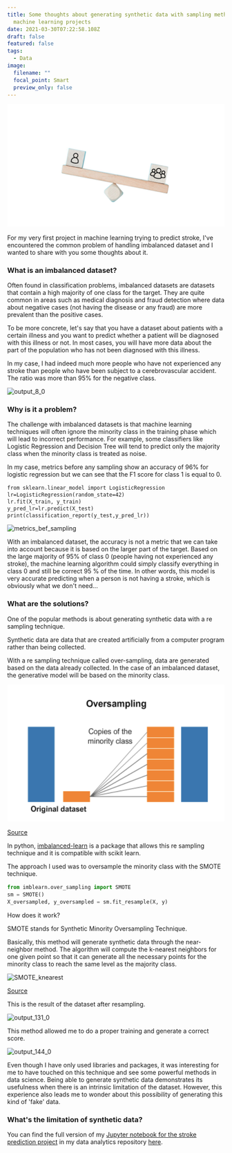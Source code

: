 ```yaml
---
title: Some thoughts about generating synthetic data with sampling method in
  machine learning projects
date: 2021-03-30T07:22:58.108Z
draft: false
featured: false
tags:
  - Data
image:
  filename: ""
  focal_point: Smart
  preview_only: false
---
```

![](imbalanced-dataset.jpg)

For my very first project in machine learning trying to predict stroke, I've encountered the common problem of handling imbalanced dataset and I wanted to share with you some thoughts about it. 

### What is an imbalanced dataset?

Often found in classification problems, imbalanced datasets are datasets that contain a high majority of one class for the target. They are quite common in areas such as medical diagnosis and fraud detection where data about negative cases (not having the disease or any fraud) are more prevalent than the positive cases. 

To be more concrete, let's say that you have a dataset about patients with a certain illness and you want to predict whether a patient will be diagnosed with this illness or not. In most cases, you will have more data about the part of the population who has not been diagnosed with this illness. 

In my case, I had indeed much more people who have not experienced any stroke than people who have been subject to a cerebrovascular accident. The ratio was more than 95% for the negative class.

![output_8_0](https://user-images.githubusercontent.com/19218787/112954641-28656e00-9171-11eb-9796-5ddb4d790652.png)

### Why is it a problem?

The challenge with imbalanced datasets is that machine learning techniques will often ignore the minority class in the training phase which will lead to incorrect performance. For example, some classifiers like Logistic Regression and Decision Tree will tend to predict only the majority class when the minority class is treated as noise. 

In my case, metrics before any sampling show an accuracy of 96% for logistic regression but we can see that the F1 score for class 1 is equal to 0. 

```
from sklearn.linear_model import LogisticRegression
lr=LogisticRegression(random_state=42)
lr.fit(X_train, y_train)
y_pred_lr=lr.predict(X_test)
print(classification_report(y_test,y_pred_lr))
```

<img width="526" alt="metrics_bef_sampling" src="https://user-images.githubusercontent.com/19218787/112955813-6616c680-9172-11eb-96bc-384a6217e96e.png">

With an imbalanced dataset, the accuracy is not a metric that we can take into account because it is based on the larger part of the target. Based on the large majority of 95% of class 0 (people having not experienced any stroke), the machine learning algorithm could simply classify everything in class 0 and still be correct 95 % of the time. In other words, this model is very accurate predicting when a person is not having a stroke, which is obviously what we don't need...



### What are the solutions?

One of the popular methods is about generating synthetic data with a re sampling technique. 

Synthetic data are data that are created artificially from a computer program rather than being collected.

With a re sampling technique called over-sampling, data are generated based on the data already collected. In the case of an imbalanced dataset, the generative model will be based on the minority class.

![](oversampling.png)

[Source](https://www.analyticsvidhya.com/blog/2020/07/10-techniques-to-deal-with-class-imbalance-in-machine-learning/)

In python, [imbalanced-learn](https://imbalanced-learn.org/stable/) is a package that allows this re sampling technique and it is compatible with scikit learn. 

The approach I used was to oversample the minority class with the SMOTE technique.

```python
from imblearn.over_sampling import SMOTE
sm = SMOTE()
X_oversampled, y_oversampled = sm.fit_resample(X, y)
```

How does it work? 

SMOTE stands for Synthetic Minority Oversampling Technique.

Basically, this method will generate synthetic data through the near-neighbor method. The algorithm will compute the k-nearest neighbors for one given point so that it can generate all the necessary points for the minority class to reach the same level as the majority class. 

<img width="768" alt="SMOTE_knearest" src="https://user-images.githubusercontent.com/19218787/112955717-4ed7d900-9172-11eb-9611-816c4562fa24.png">

[Source](https://www.analyticsvidhya.com/blog/2020/07/10-techniques-to-deal-with-class-imbalance-in-machine-learning/)

This is the result of the dataset after resampling.

![output_131_0](https://user-images.githubusercontent.com/19218787/112955914-7a5ac380-9172-11eb-8cb4-96a3444f91ed.png)

This method allowed me to do a proper training and generate a correct score. 

![output_144_0](https://user-images.githubusercontent.com/19218787/112956518-21d7f600-9173-11eb-8632-8e665165f7c9.png)

Even though I have only used libraries and packages, it was interesting for me to have touched on this technique and see some powerful methods in data science. Being able to generate synthetic data demonstrates its usefulness when there is an intrinsic limitation of the dataset. However, this experience also leads me to wonder about this possibility of generating this kind of 'fake' data. 

### What's the limitation of synthetic data?





You can find the full version of my [Jupyter notebook for the stroke prediction project](https://github.com/tuyenshares/predicting_stroke) in my data analytics repository [here](https://tuyenshares.github.io/).